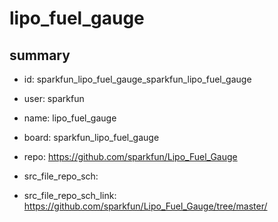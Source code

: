 # lipo_fuel_gauge
 
## summary 
* id: sparkfun_lipo_fuel_gauge_sparkfun_lipo_fuel_gauge
* user: sparkfun
* name: lipo_fuel_gauge
* board: sparkfun_lipo_fuel_gauge
* repo: https://github.com/sparkfun/Lipo_Fuel_Gauge



* src_file_repo_sch: 
* src_file_repo_sch_link: https://github.com/sparkfun/Lipo_Fuel_Gauge/tree/master/






